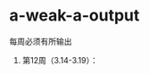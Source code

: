 # a-weak-a-output
每周必须有所输出



1. 第12周（3.14-3.19）：

   [https://github.com/finechen/a-weak-a-output/blob/master/vue从类式编程平滑过渡hooks.md]: 从类式编程平滑过渡到@vue/composition-api	"从类式编程平滑过渡到@vue/composition-api"

   
